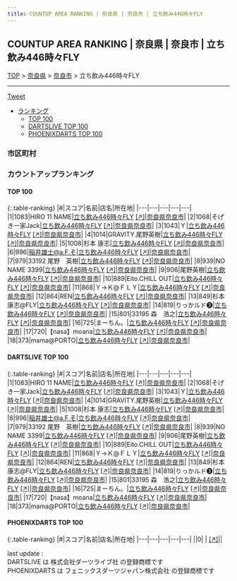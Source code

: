 ```yaml
---
title: COUNTUP AREA RANKING | 奈良県 | 奈良市 | 立ち飲み446時々FLY
---
```

## COUNTUP AREA RANKING | 奈良県 | 奈良市 | 立ち飲み446時々FLY

[TOP](/darts/rank/) > [奈良県](/darts/rank/奈良県/) > [奈良市](/darts/rank/奈良県/奈良市/) > 立ち飲み446時々FLY

___

<a href="https://twitter.com/share?ref_src=twsrc%5Etfw" data-text="COUNTUP AREA RANKING | 奈良県奈良市立ち飲み446時々FLY" class="twitter-share-button" data-hashtags="DARTSLIVE,PHOENIXDARTS,darts,ダーツ" data-show-count="false">Tweet</a>

* [ランキング](#カウントアップランキング)
    * [TOP 100](#top-100)
    * [DARTSLIVE TOP 100](#dartslive-top-100)
    * [PHOENIXDARTS TOP 100](#phoenixdarts-top-100)

### 市区町村

<ul>

</ul>

### カウントアップランキング

#### TOP 100



{:.table-ranking}
|#|スコア|名前|店名|所在地|
|---|---|---|---|---|
|1|1083|<span class="rank-name-dl">HIRO 11 NAME</span>|<a href="/darts/rank/shops/f6fd7e166bdd66d158d385ea46352d8f.html">立ち飲み446時々FLY</a> <a href="https://search.dartslive.com/jp/shop/f6fd7e166bdd66d158d385ea46352d8f">[↗]</a>|<a href="/darts/rank/奈良県/奈良市">奈良県奈良市</a>|
|2|1068|<span class="rank-name-dl">そげき一家Jack</span>|<a href="/darts/rank/shops/f6fd7e166bdd66d158d385ea46352d8f.html">立ち飲み446時々FLY</a> <a href="https://search.dartslive.com/jp/shop/f6fd7e166bdd66d158d385ea46352d8f">[↗]</a>|<a href="/darts/rank/奈良県/奈良市">奈良県奈良市</a>|
|3|1043|<span class="rank-name-dl">Ｙ</span>|<a href="/darts/rank/shops/f6fd7e166bdd66d158d385ea46352d8f.html">立ち飲み446時々FLY</a> <a href="https://search.dartslive.com/jp/shop/f6fd7e166bdd66d158d385ea46352d8f">[↗]</a>|<a href="/darts/rank/奈良県/奈良市">奈良県奈良市</a>|
|4|1014|<span class="rank-name-dl">GRAVITY.尾野英樹</span>|<a href="/darts/rank/shops/f6fd7e166bdd66d158d385ea46352d8f.html">立ち飲み446時々FLY</a> <a href="https://search.dartslive.com/jp/shop/f6fd7e166bdd66d158d385ea46352d8f">[↗]</a>|<a href="/darts/rank/奈良県/奈良市">奈良県奈良市</a>|
|5|1008|<span class="rank-name-dl">杉本 康志</span>|<a href="/darts/rank/shops/f6fd7e166bdd66d158d385ea46352d8f.html">立ち飲み446時々FLY</a> <a href="https://search.dartslive.com/jp/shop/f6fd7e166bdd66d158d385ea46352d8f">[↗]</a>|<a href="/darts/rank/奈良県/奈良市">奈良県奈良市</a>|
|6|996|<span class="rank-name-dl">稲井雄士@a.F.そ</span>|<a href="/darts/rank/shops/f6fd7e166bdd66d158d385ea46352d8f.html">立ち飲み446時々FLY</a> <a href="https://search.dartslive.com/jp/shop/f6fd7e166bdd66d158d385ea46352d8f">[↗]</a>|<a href="/darts/rank/奈良県/奈良市">奈良県奈良市</a>|
|7|979|<span class="rank-name-dl">33192 尾野　英樹</span>|<a href="/darts/rank/shops/f6fd7e166bdd66d158d385ea46352d8f.html">立ち飲み446時々FLY</a> <a href="https://search.dartslive.com/jp/shop/f6fd7e166bdd66d158d385ea46352d8f">[↗]</a>|<a href="/darts/rank/奈良県/奈良市">奈良県奈良市</a>|
|8|939|<span class="rank-name-dl">NO NAME 3399</span>|<a href="/darts/rank/shops/f6fd7e166bdd66d158d385ea46352d8f.html">立ち飲み446時々FLY</a> <a href="https://search.dartslive.com/jp/shop/f6fd7e166bdd66d158d385ea46352d8f">[↗]</a>|<a href="/darts/rank/奈良県/奈良市">奈良県奈良市</a>|
|9|906|<span class="rank-name-dl">尾野英樹</span>|<a href="/darts/rank/shops/f6fd7e166bdd66d158d385ea46352d8f.html">立ち飲み446時々FLY</a> <a href="https://search.dartslive.com/jp/shop/f6fd7e166bdd66d158d385ea46352d8f">[↗]</a>|<a href="/darts/rank/奈良県/奈良市">奈良県奈良市</a>|
|10|889|<span class="rank-name-dl">Eito.CHILL OUT</span>|<a href="/darts/rank/shops/f6fd7e166bdd66d158d385ea46352d8f.html">立ち飲み446時々FLY</a> <a href="https://search.dartslive.com/jp/shop/f6fd7e166bdd66d158d385ea46352d8f">[↗]</a>|<a href="/darts/rank/奈良県/奈良市">奈良県奈良市</a>|
|11|868|<span class="rank-name-dl">Ｙ→Ｋ@ＦＬＹ</span>|<a href="/darts/rank/shops/f6fd7e166bdd66d158d385ea46352d8f.html">立ち飲み446時々FLY</a> <a href="https://search.dartslive.com/jp/shop/f6fd7e166bdd66d158d385ea46352d8f">[↗]</a>|<a href="/darts/rank/奈良県/奈良市">奈良県奈良市</a>|
|12|864|<span class="rank-name-dl">REN</span>|<a href="/darts/rank/shops/f6fd7e166bdd66d158d385ea46352d8f.html">立ち飲み446時々FLY</a> <a href="https://search.dartslive.com/jp/shop/f6fd7e166bdd66d158d385ea46352d8f">[↗]</a>|<a href="/darts/rank/奈良県/奈良市">奈良県奈良市</a>|
|13|849|<span class="rank-name-dl">杉本　康志@FLY</span>|<a href="/darts/rank/shops/f6fd7e166bdd66d158d385ea46352d8f.html">立ち飲み446時々FLY</a> <a href="https://search.dartslive.com/jp/shop/f6fd7e166bdd66d158d385ea46352d8f">[↗]</a>|<a href="/darts/rank/奈良県/奈良市">奈良県奈良市</a>|
|14|819|<span class="rank-name-dl">りっかルド❸</span>|<a href="/darts/rank/shops/f6fd7e166bdd66d158d385ea46352d8f.html">立ち飲み446時々FLY</a> <a href="https://search.dartslive.com/jp/shop/f6fd7e166bdd66d158d385ea46352d8f">[↗]</a>|<a href="/darts/rank/奈良県/奈良市">奈良県奈良市</a>|
|15|801|<span class="rank-name-dl">33195 森　浩之</span>|<a href="/darts/rank/shops/f6fd7e166bdd66d158d385ea46352d8f.html">立ち飲み446時々FLY</a> <a href="https://search.dartslive.com/jp/shop/f6fd7e166bdd66d158d385ea46352d8f">[↗]</a>|<a href="/darts/rank/奈良県/奈良市">奈良県奈良市</a>|
|16|725|<span class="rank-name-dl">まーちん。</span>|<a href="/darts/rank/shops/f6fd7e166bdd66d158d385ea46352d8f.html">立ち飲み446時々FLY</a> <a href="https://search.dartslive.com/jp/shop/f6fd7e166bdd66d158d385ea46352d8f">[↗]</a>|<a href="/darts/rank/奈良県/奈良市">奈良県奈良市</a>|
|17|720|<span class="rank-name-dl">【nasa】moana</span>|<a href="/darts/rank/shops/f6fd7e166bdd66d158d385ea46352d8f.html">立ち飲み446時々FLY</a> <a href="https://search.dartslive.com/jp/shop/f6fd7e166bdd66d158d385ea46352d8f">[↗]</a>|<a href="/darts/rank/奈良県/奈良市">奈良県奈良市</a>|
|18|373|<span class="rank-name-dl">mama@PORTO</span>|<a href="/darts/rank/shops/f6fd7e166bdd66d158d385ea46352d8f.html">立ち飲み446時々FLY</a> <a href="https://search.dartslive.com/jp/shop/f6fd7e166bdd66d158d385ea46352d8f">[↗]</a>|<a href="/darts/rank/奈良県/奈良市">奈良県奈良市</a>|


#### DARTSLIVE TOP 100



{:.table-ranking}
|#|スコア|名前|店名|所在地|
|---|---|---|---|---|
|1|1083|<span class="rank-name-dl">HIRO 11 NAME</span>|<a href="/darts/rank/shops/f6fd7e166bdd66d158d385ea46352d8f.html">立ち飲み446時々FLY</a> <a href="https://search.dartslive.com/jp/shop/f6fd7e166bdd66d158d385ea46352d8f">[↗]</a>|<a href="/darts/rank/奈良県/奈良市">奈良県奈良市</a>|
|2|1068|<span class="rank-name-dl">そげき一家Jack</span>|<a href="/darts/rank/shops/f6fd7e166bdd66d158d385ea46352d8f.html">立ち飲み446時々FLY</a> <a href="https://search.dartslive.com/jp/shop/f6fd7e166bdd66d158d385ea46352d8f">[↗]</a>|<a href="/darts/rank/奈良県/奈良市">奈良県奈良市</a>|
|3|1043|<span class="rank-name-dl">Ｙ</span>|<a href="/darts/rank/shops/f6fd7e166bdd66d158d385ea46352d8f.html">立ち飲み446時々FLY</a> <a href="https://search.dartslive.com/jp/shop/f6fd7e166bdd66d158d385ea46352d8f">[↗]</a>|<a href="/darts/rank/奈良県/奈良市">奈良県奈良市</a>|
|4|1014|<span class="rank-name-dl">GRAVITY.尾野英樹</span>|<a href="/darts/rank/shops/f6fd7e166bdd66d158d385ea46352d8f.html">立ち飲み446時々FLY</a> <a href="https://search.dartslive.com/jp/shop/f6fd7e166bdd66d158d385ea46352d8f">[↗]</a>|<a href="/darts/rank/奈良県/奈良市">奈良県奈良市</a>|
|5|1008|<span class="rank-name-dl">杉本 康志</span>|<a href="/darts/rank/shops/f6fd7e166bdd66d158d385ea46352d8f.html">立ち飲み446時々FLY</a> <a href="https://search.dartslive.com/jp/shop/f6fd7e166bdd66d158d385ea46352d8f">[↗]</a>|<a href="/darts/rank/奈良県/奈良市">奈良県奈良市</a>|
|6|996|<span class="rank-name-dl">稲井雄士@a.F.そ</span>|<a href="/darts/rank/shops/f6fd7e166bdd66d158d385ea46352d8f.html">立ち飲み446時々FLY</a> <a href="https://search.dartslive.com/jp/shop/f6fd7e166bdd66d158d385ea46352d8f">[↗]</a>|<a href="/darts/rank/奈良県/奈良市">奈良県奈良市</a>|
|7|979|<span class="rank-name-dl">33192 尾野　英樹</span>|<a href="/darts/rank/shops/f6fd7e166bdd66d158d385ea46352d8f.html">立ち飲み446時々FLY</a> <a href="https://search.dartslive.com/jp/shop/f6fd7e166bdd66d158d385ea46352d8f">[↗]</a>|<a href="/darts/rank/奈良県/奈良市">奈良県奈良市</a>|
|8|939|<span class="rank-name-dl">NO NAME 3399</span>|<a href="/darts/rank/shops/f6fd7e166bdd66d158d385ea46352d8f.html">立ち飲み446時々FLY</a> <a href="https://search.dartslive.com/jp/shop/f6fd7e166bdd66d158d385ea46352d8f">[↗]</a>|<a href="/darts/rank/奈良県/奈良市">奈良県奈良市</a>|
|9|906|<span class="rank-name-dl">尾野英樹</span>|<a href="/darts/rank/shops/f6fd7e166bdd66d158d385ea46352d8f.html">立ち飲み446時々FLY</a> <a href="https://search.dartslive.com/jp/shop/f6fd7e166bdd66d158d385ea46352d8f">[↗]</a>|<a href="/darts/rank/奈良県/奈良市">奈良県奈良市</a>|
|10|889|<span class="rank-name-dl">Eito.CHILL OUT</span>|<a href="/darts/rank/shops/f6fd7e166bdd66d158d385ea46352d8f.html">立ち飲み446時々FLY</a> <a href="https://search.dartslive.com/jp/shop/f6fd7e166bdd66d158d385ea46352d8f">[↗]</a>|<a href="/darts/rank/奈良県/奈良市">奈良県奈良市</a>|
|11|868|<span class="rank-name-dl">Ｙ→Ｋ@ＦＬＹ</span>|<a href="/darts/rank/shops/f6fd7e166bdd66d158d385ea46352d8f.html">立ち飲み446時々FLY</a> <a href="https://search.dartslive.com/jp/shop/f6fd7e166bdd66d158d385ea46352d8f">[↗]</a>|<a href="/darts/rank/奈良県/奈良市">奈良県奈良市</a>|
|12|864|<span class="rank-name-dl">REN</span>|<a href="/darts/rank/shops/f6fd7e166bdd66d158d385ea46352d8f.html">立ち飲み446時々FLY</a> <a href="https://search.dartslive.com/jp/shop/f6fd7e166bdd66d158d385ea46352d8f">[↗]</a>|<a href="/darts/rank/奈良県/奈良市">奈良県奈良市</a>|
|13|849|<span class="rank-name-dl">杉本　康志@FLY</span>|<a href="/darts/rank/shops/f6fd7e166bdd66d158d385ea46352d8f.html">立ち飲み446時々FLY</a> <a href="https://search.dartslive.com/jp/shop/f6fd7e166bdd66d158d385ea46352d8f">[↗]</a>|<a href="/darts/rank/奈良県/奈良市">奈良県奈良市</a>|
|14|819|<span class="rank-name-dl">りっかルド❸</span>|<a href="/darts/rank/shops/f6fd7e166bdd66d158d385ea46352d8f.html">立ち飲み446時々FLY</a> <a href="https://search.dartslive.com/jp/shop/f6fd7e166bdd66d158d385ea46352d8f">[↗]</a>|<a href="/darts/rank/奈良県/奈良市">奈良県奈良市</a>|
|15|801|<span class="rank-name-dl">33195 森　浩之</span>|<a href="/darts/rank/shops/f6fd7e166bdd66d158d385ea46352d8f.html">立ち飲み446時々FLY</a> <a href="https://search.dartslive.com/jp/shop/f6fd7e166bdd66d158d385ea46352d8f">[↗]</a>|<a href="/darts/rank/奈良県/奈良市">奈良県奈良市</a>|
|16|725|<span class="rank-name-dl">まーちん。</span>|<a href="/darts/rank/shops/f6fd7e166bdd66d158d385ea46352d8f.html">立ち飲み446時々FLY</a> <a href="https://search.dartslive.com/jp/shop/f6fd7e166bdd66d158d385ea46352d8f">[↗]</a>|<a href="/darts/rank/奈良県/奈良市">奈良県奈良市</a>|
|17|720|<span class="rank-name-dl">【nasa】moana</span>|<a href="/darts/rank/shops/f6fd7e166bdd66d158d385ea46352d8f.html">立ち飲み446時々FLY</a> <a href="https://search.dartslive.com/jp/shop/f6fd7e166bdd66d158d385ea46352d8f">[↗]</a>|<a href="/darts/rank/奈良県/奈良市">奈良県奈良市</a>|
|18|373|<span class="rank-name-dl">mama@PORTO</span>|<a href="/darts/rank/shops/f6fd7e166bdd66d158d385ea46352d8f.html">立ち飲み446時々FLY</a> <a href="https://search.dartslive.com/jp/shop/f6fd7e166bdd66d158d385ea46352d8f">[↗]</a>|<a href="/darts/rank/奈良県/奈良市">奈良県奈良市</a>|


#### PHOENIXDARTS TOP 100



{:.table-ranking}
|#|スコア|名前|店名|所在地|
|---|---|---|---|---|
||0|<span class="rank-name-dl"> </span>|<a href="/darts/rank/shops/.html"></a> <a href="">[↗]</a>|<a href="/darts/rank//"></a>|


<div class="footer border-top border-gray-light mt-5 pt-3 text-right text-gray">
    last update : <span style="font-weight: italic" id="foot_last_modified"></span><br />
    DARTSLIVE は 株式会社ダーツライブ社 の登録商標です<br />
    PHOENIXDARTS は フェニックスダーツジャパン株式会社 の登録商標です<br />
</div>

<script src="https://cdnjs.cloudflare.com/ajax/libs/jquery.tablesorter/2.31.3/js/jquery.tablesorter.min.js" integrity="sha512-qzgd5cYSZcosqpzpn7zF2ZId8f/8CHmFKZ8j7mU4OUXTNRd5g+ZHBPsgKEwoqxCtdQvExE5LprwwPAgoicguNg==" crossorigin="anonymous" referrerpolicy="no-referrer"></script>
<link rel="stylesheet" href="https://cdnjs.cloudflare.com/ajax/libs/jquery.tablesorter/2.31.3/css/theme.default.min.css" integrity="sha512-wghhOJkjQX0Lh3NSWvNKeZ0ZpNn+SPVXX1Qyc9OCaogADktxrBiBdKGDoqVUOyhStvMBmJQ8ZdMHiR3wuEq8+w==" crossorigin="anonymous" referrerpolicy="no-referrer" />
<script>
$(function() {
    $(".table-ranking").tablesorter({sortList:[[0, 0]]});
    $("#foot_last_modified").text(formatDate(new Date(document.lastModified), 'yyyy-MM-dd HH:mm:ss'));
});
</script>

<script async src="https://platform.twitter.com/widgets.js" charset="utf-8"></script>
